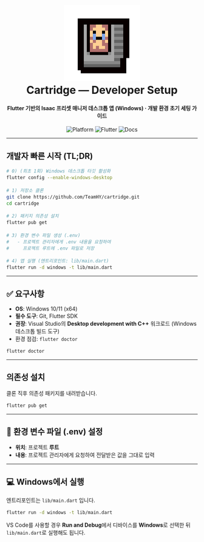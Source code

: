 <h1 align="center">
  <br>
  <a href="https://github.com/TeamHY/cartridge"><img src="/assets/images/Cartridge_icon_200_200.png" alt="cartridge" width="200"></a>
  <br>
  Cartridge — Developer Setup
  <br>
</h1>

<h4 align="center">Flutter 기반의 Isaac 프리셋 매니저 데스크톱 앱 (Windows) · 개발 환경 초기 세팅 가이드</h4>

<p align="center">
  <img src="https://img.shields.io/badge/platform-Windows-blue" alt="Platform">
  <img src="https://img.shields.io/badge/runtime-Flutter%20SDK-02569B" alt="Flutter">
  <img src="https://img.shields.io/badge/docs-Developer%20Setup-success" alt="Docs">
</p>

---

<a id="개발자-빠른-시작"></a>

## 개발자 빠른 시작 (TL;DR)

```bash
# 0) (최초 1회) Windows 데스크톱 타깃 활성화
flutter config --enable-windows-desktop

# 1) 저장소 클론
git clone https://github.com/TeamHY/cartridge.git
cd cartridge

# 2) 패키지 의존성 설치
flutter pub get

# 3) 환경 변수 파일 생성 (.env)
#   - 프로젝트 관리자에게 .env 내용을 요청하여
#     프로젝트 루트에 .env 파일로 저장

# 4) 앱 실행 (엔트리포인트: lib/main.dart)
flutter run -d windows -t lib/main.dart
```

---

<a id="요구사항"></a>

## ✅ 요구사항

- **OS**: Windows 10/11 (x64)
- **필수 도구**: Git, Flutter SDK
- **권장**: Visual Studio의 **Desktop development with C++** 워크로드 (Windows 데스크톱 빌드 도구)
- 환경 점검: `flutter doctor`

```bash
flutter doctor
```

---

<a id="의존성-설치"></a>

## 의존성 설치

클론 직후 의존성 패키지를 내려받습니다.

```bash
flutter pub get
```

---

<a id="env-설정"></a>

## 🔐 환경 변수 파일 (.env) 설정

- **위치**: 프로젝트 **루트**
- **내용**: 프로젝트 관리자에게 요청하여 전달받은 값을 그대로 입력

---

<a id="윈도우-실행"></a>

## 💻 Windows에서 실행

엔트리포인트는 `lib/main.dart` 입니다.

```bash
flutter run -d windows -t lib/main.dart
```

VS Code를 사용할 경우 **Run and Debug**에서 디바이스를 **Windows**로 선택한 뒤 `lib/main.dart`로 실행해도 됩니다.
